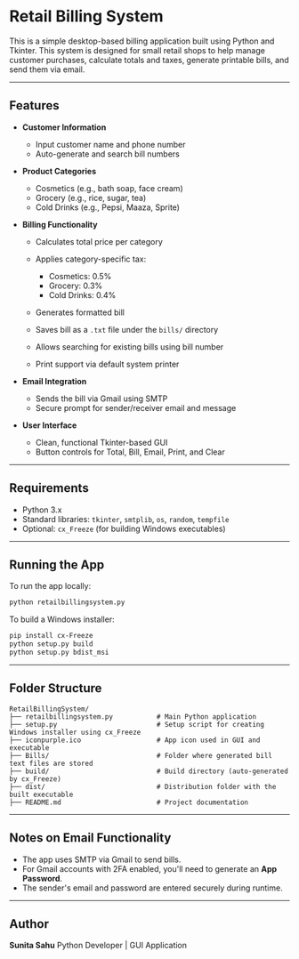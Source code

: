 # Retail Billing System

This is a simple desktop-based billing application built using Python and Tkinter. This system is designed for small retail shops to help manage customer purchases, calculate totals and taxes, generate printable bills, and send them via email.

---

## Features

* **Customer Information**

  * Input customer name and phone number
  * Auto-generate and search bill numbers

* **Product Categories**

  * Cosmetics (e.g., bath soap, face cream)
  * Grocery (e.g., rice, sugar, tea)
  * Cold Drinks (e.g., Pepsi, Maaza, Sprite)

* **Billing Functionality**

  * Calculates total price per category
  * Applies category-specific tax:

    * Cosmetics: 0.5%
    * Grocery: 0.3%
    * Cold Drinks: 0.4%
  * Generates formatted bill
  * Saves bill as a `.txt` file under the `bills/` directory
  * Allows searching for existing bills using bill number
  * Print support via default system printer

* **Email Integration**

  * Sends the bill via Gmail using SMTP
  * Secure prompt for sender/receiver email and message

* **User Interface**

  * Clean, functional Tkinter-based GUI
  * Button controls for Total, Bill, Email, Print, and Clear

---

## Requirements

* Python 3.x
* Standard libraries: `tkinter`, `smtplib`, `os`, `random`, `tempfile`
* Optional: `cx_Freeze` (for building Windows executables)

---

## Running the App

To run the app locally:

```bash
python retailbillingsystem.py
```

To build a Windows installer:

```bash
pip install cx-Freeze
python setup.py build
python setup.py bdist_msi
```

---

## Folder Structure

```
RetailBillingSystem/
├── retailbillingsystem.py           # Main Python application
├── setup.py                         # Setup script for creating Windows installer using cx_Freeze
├── iconpurple.ico                   # App icon used in GUI and executable
├── Bills/                           # Folder where generated bill text files are stored
├── build/                           # Build directory (auto-generated by cx_Freeze)
├── dist/                            # Distribution folder with the built executable
├── README.md                        # Project documentation
```

---

## Notes on Email Functionality

* The app uses SMTP via Gmail to send bills.
* For Gmail accounts with 2FA enabled, you'll need to generate an **App Password**.
* The sender's email and password are entered securely during runtime.

---

## Author

**Sunita Sahu**
Python Developer | GUI Application
